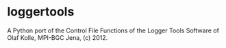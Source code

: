 # loggertools
A Python port of the Control File Functions of the Logger Tools Software of Olaf Kolle, MPI-BGC Jena, (c) 2012.
